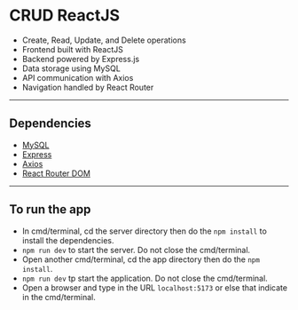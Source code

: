# CRUD ReactJS

- Create, Read, Update, and Delete operations
- Frontend built with ReactJS
- Backend powered by Express.js
- Data storage using MySQL
- API communication with Axios
- Navigation handled by React Router

---

## Dependencies

- [MySQL](https://www.mysql.com/)
- [Express](https://expressjs.com/)
- [Axios](https://axios-http.com/)
- [React Router DOM](https://reactrouter.com/)

---

## To run the app

- In cmd/terminal, cd the server directory then do the `npm install` to install the dependencies.
- `npm run dev` to start the server. Do not close the cmd/terminal.
- Open another cmd/terminal, cd the app directory then do the `npm install`.
- `npm run dev` tp start the application. Do not close the cmd/terminal.
- Open a browser and type in the URL `localhost:5173` or else that indicate in the cmd/terminal.
